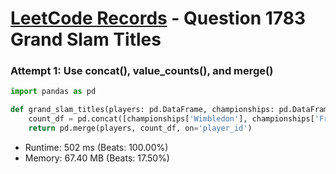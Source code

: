 # [LeetCode Records](../../README.md) - Question 1783 Grand Slam Titles

### Attempt 1: Use concat(), value_counts(), and merge()
```py
import pandas as pd

def grand_slam_titles(players: pd.DataFrame, championships: pd.DataFrame) -> pd.DataFrame:
    count_df = pd.concat([championships['Wimbledon'], championships['Fr_open'], championships['US_open'], championships['Au_open']]).value_counts().reset_index().rename(columns={'index': 'player_id', 'count': 'grand_slams_count'})
    return pd.merge(players, count_df, on='player_id')
```
- Runtime: 502 ms (Beats: 100.00%)
- Memory: 67.40 MB (Beats: 17.50%)

<br>
